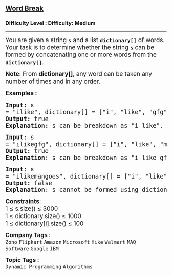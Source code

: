<h2><a href="https://www.geeksforgeeks.org/problems/word-break1352/1?page=2&category=Dynamic%20Programming&sortBy=submissions">Word Break</a></h2><h3>Difficulty Level : Difficulty: Medium</h3><hr><div class="problems_problem_content__Xm_eO"><p><span style="font-size: 14pt;">You are given a string <strong><code data-start="145" data-end="148">s</code></strong> and a list <strong><code data-start="160" data-end="174">dictionary[]</code></strong> of words. Your task is to determine whether the string <strong><code data-start="230" data-end="233">s</code></strong> can be formed by concatenating one or more words from the <strong><code data-start="292" data-end="306">dictionary[]</code></strong>.</span></p>
<p><span style="font-size: 14pt;"><strong>Note</strong>: From&nbsp;<strong>dictionary[]</strong>, any word can be taken any number of times and in any order.</span></p>
<p><span style="font-size: 14pt;"><strong>Examples :</strong></span></p>
<pre><span style="font-size: 14pt;"><strong>Input: </strong><span style="font-family: -apple-system, BlinkMacSystemFont, 'Segoe UI', Roboto, Oxygen, Ubuntu, Cantarell, 'Open Sans', 'Helvetica Neue', sans-serif; white-space: normal;">s</span><strong style="font-family: -apple-system, BlinkMacSystemFont, 'Segoe UI', Roboto, Oxygen, Ubuntu, Cantarell, 'Open Sans', 'Helvetica Neue', sans-serif; white-space: normal;">&nbsp;</strong>= "ilike", dictionary[] = ["i", "like", "gfg"]<br><strong>Output: </strong>true
<strong>Explanation: </strong>s can be breakdown as "i like".
</span></pre>
<pre><span style="font-size: 14pt;"><strong>Input</strong>: <span style="font-family: -apple-system, BlinkMacSystemFont, 'Segoe UI', Roboto, Oxygen, Ubuntu, Cantarell, 'Open Sans', 'Helvetica Neue', sans-serif; white-space: normal;">s</span><strong style="font-family: -apple-system, BlinkMacSystemFont, 'Segoe UI', Roboto, Oxygen, Ubuntu, Cantarell, 'Open Sans', 'Helvetica Neue', sans-serif; white-space: normal;">&nbsp;</strong>= "ilikegfg", dictionary[] = ["i", "like", "man", "india", "gfg"]
<strong>Output: </strong>true
<strong>Explanation</strong>: s can be breakdown as "i like gfg".</span></pre>
<pre><span style="font-size: 14pt;"><strong>Input</strong>: <span style="font-family: -apple-system, BlinkMacSystemFont, 'Segoe UI', Roboto, Oxygen, Ubuntu, Cantarell, 'Open Sans', 'Helvetica Neue', sans-serif; white-space: normal;">s</span><strong style="font-family: -apple-system, BlinkMacSystemFont, 'Segoe UI', Roboto, Oxygen, Ubuntu, Cantarell, 'Open Sans', 'Helvetica Neue', sans-serif; white-space: normal;">&nbsp;</strong>= "ilikemangoes", dictionary[] = ["i", "like", "man", "india", "gfg"]
<strong>Output: </strong>false
<strong>Explanation</strong>: s cannot be formed using dictionary[] words.</span></pre>
<p><span style="font-size: 14pt;"><strong>Constraints</strong>:<br>1 ≤ s.size() ≤ 3000<br>1 ≤ dictionary.size() ≤ 1000<br>1 ≤ dictionary[i].size() ≤ 100</span></p></div><p><span style=font-size:18px><strong>Company Tags : </strong><br><code>Zoho</code>&nbsp;<code>Flipkart</code>&nbsp;<code>Amazon</code>&nbsp;<code>Microsoft</code>&nbsp;<code>Hike</code>&nbsp;<code>Walmart</code>&nbsp;<code>MAQ Software</code>&nbsp;<code>Google</code>&nbsp;<code>IBM</code>&nbsp;<br><p><span style=font-size:18px><strong>Topic Tags : </strong><br><code>Dynamic Programming</code>&nbsp;<code>Algorithms</code>&nbsp;